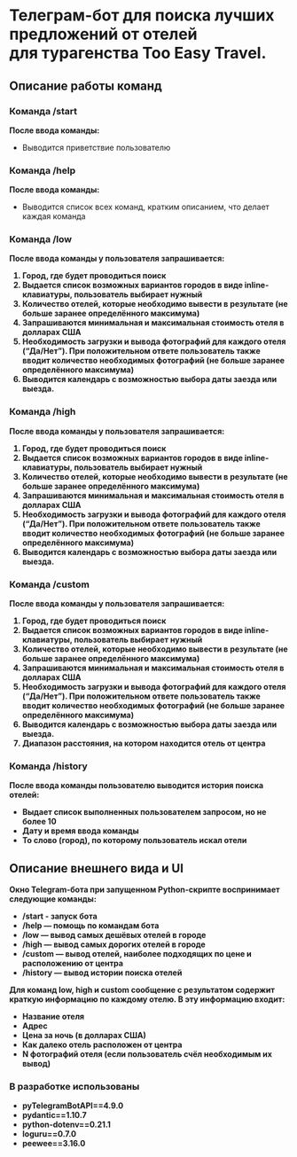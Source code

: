 <h1>Телеграм-бот для поиска лучших предложений от отелей<br> для турагенства Too Easy Travel.</h1>
<h2>Описание работы команд</h2>
<h3>Команда /start</h3>

<b>После ввода команды:</b>
<ul>
   <li>Выводится приветствие пользователю</li>
</ul>

<h3>Команда /help</h3>
<b>После ввода команды:</b>
<ul>
   <li>Выводится список всех команд, кратким описанием, что делает каждая команда</li>
</ul>

<h3>Команда /low</h3>
<b>После ввода команды у пользователя запрашивается:<b>
<ol>
   <li>Город, где будет проводиться поиск</li>
   <li>Выдается список возможных вариантов городов в виде inline-клавиатуры, пользователь выбирает нужный</li>
   <li>Количество отелей, которые необходимо вывести в результате (не больше заранее определённого максимума)</li>
   <li>Запрашиваются минимальная и максимальная стоимость отеля в долларах США</li>
   <li>Необходимость загрузки и вывода фотографий для каждого отеля (“Да/Нет”). При положительном ответе пользователь также вводит количество необходимых фотографий (не больше заранее определённого максимума)</li>
   <li>Выводится календарь с возможностью выбора даты заезда или выезда.</li>
</ol>

<h3>Команда /high</h3>
<b>После ввода команды у пользователя запрашивается:</b>
<ol>
   <li>Город, где будет проводиться поиск</li>
   <li>Выдается список возможных вариантов городов в виде inline-клавиатуры, пользователь выбирает нужный</li>
   <li>Количество отелей, которые необходимо вывести в результате (не больше заранее определённого максимума)</li>
   <li>Запрашиваются минимальная и максимальная стоимость отеля в долларах США</li>
   <li>Необходимость загрузки и вывода фотографий для каждого отеля (“Да/Нет”). При положительном ответе пользователь также вводит количество необходимых фотографий (не больше заранее определённого максимума)</li>
   <li>Выводится календарь с возможностью выбора даты заезда или выезда.</li>
</ol>

<h3>Команда /custom</h3>
<b>После ввода команды у пользователя запрашивается:<b>
<ol>
   <li>Город, где будет проводиться поиск</li>
   <li>Выдается список возможных вариантов городов в виде inline-клавиатуры, пользователь выбирает нужный</li>
   <li>Количество отелей, которые необходимо вывести в результате (не больше заранее определённого максимума)</li>
   <li>Запрашиваются минимальная и максимальная стоимость отеля в долларах США</li>
   <li>Необходимость загрузки и вывода фотографий для каждого отеля (“Да/Нет”). При положительном ответе пользователь также вводит количество необходимых фотографий (не больше заранее определённого максимума)</li>
   <li>Выводится календарь с возможностью выбора даты заезда или выезда.</li>
   <li>Диапазон расстояния, на котором находится отель от центра</li>
</ol>

<h3>Команда /history</h3>
<b>После ввода команды пользователю выводится история поиска отелей:</b>
<ul>
   <li>Выдает список выполненных пользователем запросом, но не более 10</li>
   <li>Дату и время ввода команды</li>
   <li>То слово (город), по которому пользователь искал отели</li>
</ul>

<h2>Описание внешнего вида и UI</h2>
<b>Окно Telegram-бота при запущенном Python-скрипте воспринимает следующие команды:</b>
<ul>
   <li>/start - запуск бота</li>
   <li>/help — помощь по командам бота</li>
   <li>/low — вывод самых дешёвых отелей в городе</li>
   <li>/high — вывод самых дорогих отелей в городе</li>
   <li>/custom — вывод отелей, наиболее подходящих по цене и расположению от центра</li>
   <li>/history — вывод истории поиска отелей</li>
</ul>

<b>Для команд low, high и custom сообщение с результатом содержит краткую информацию по каждому отелю. В эту информацию входит:</b>

<ul>
   <li>Название отеля</li>
   <li>Адрес</li>
   <li>Цена за ночь (в долларах США)</li>
   <li>Как далеко отель расположен от центра</li>
   <li>N фотографий отеля (если пользователь счёл необходимым их вывод)</li>
</ul>

<h3>В разработке использованы</h3>
<ul>
   <li>pyTelegramBotAPI==4.9.0</li>
   <li>pydantic==1.10.7</li>
   <li>python-dotenv==0.21.1</li>
   <li>loguru==0.7.0</li>
   <li>peewee==3.16.0</li>
</ul>

